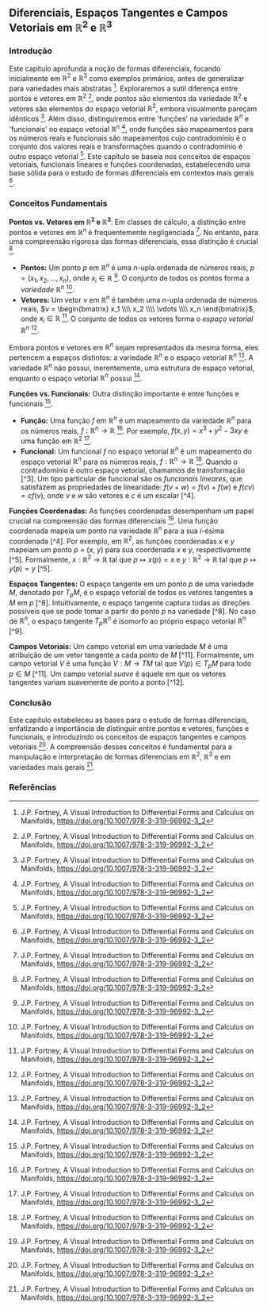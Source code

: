 ## Diferenciais, Espaços Tangentes e Campos Vetoriais em $\mathbb{R}^2$ e $\mathbb{R}^3$

### Introdução
Este capítulo aprofunda a noção de formas diferenciais, focando inicialmente em $\mathbb{R}^2$ e $\mathbb{R}^3$ como exemplos primários, antes de generalizar para variedades mais abstratas [^1]. Exploraremos a sutil diferença entre pontos e vetores em $\mathbb{R}^2$ [^1], onde pontos são elementos da variedade $\mathbb{R}^2$ e vetores são elementos do espaço vetorial $\mathbb{R}^2$, embora visualmente pareçam idênticos [^1]. Além disso, distinguiremos entre 'funções' na variedade $\mathbb{R}^n$ e 'funcionais' no espaço vetorial $\mathbb{R}^n$ [^1], onde funções são mapeamentos para os números reais e funcionais são mapeamentos cujo contradomínio é o conjunto dos valores reais e transformações quando o contradomínio é outro espaço vetorial [^1]. Este capítulo se baseia nos conceitos de espaços vetoriais, funcionais lineares e funções coordenadas, estabelecendo uma base sólida para o estudo de formas diferenciais em contextos mais gerais [^1].

### Conceitos Fundamentais
**Pontos vs. Vetores em $\mathbb{R}^2$ e $\mathbb{R}^3$**:
Em classes de cálculo, a distinção entre pontos e vetores em $\mathbb{R}^n$ é frequentemente negligenciada [^1]. No entanto, para uma compreensão rigorosa das formas diferenciais, essa distinção é crucial [^1].
*   **Pontos:** Um ponto *p* em $\mathbb{R}^n$ é uma *n*-upla ordenada de números reais, $p = (x_1, x_2, ..., x_n)$, onde $x_i \in \mathbb{R}$ [^1]. O conjunto de todos os pontos forma a *variedade* $\mathbb{R}^n$ [^1].
*   **Vetores:** Um vetor *v* em $\mathbb{R}^n$ é também uma *n*-upla ordenada de números reais, $v = \begin{bmatrix} x_1 \\\\ x_2 \\\\ \vdots \\\\ x_n \end{bmatrix}$, onde $x_i \in \mathbb{R}$ [^1]. O conjunto de todos os vetores forma o *espaço vetorial* $\mathbb{R}^n$ [^1].

Embora pontos e vetores em $\mathbb{R}^n$ sejam representados da mesma forma, eles pertencem a espaços distintos: a variedade $\mathbb{R}^n$ e o espaço vetorial $\mathbb{R}^n$ [^1]. A variedade $\mathbb{R}^n$ não possui, inerentemente, uma estrutura de espaço vetorial, enquanto o espaço vetorial $\mathbb{R}^n$ possui [^1].

**Funções vs. Funcionais:**
Outra distinção importante é entre funções e funcionais [^1].
*   **Função:** Uma função *f* em $\mathbb{R}^n$ é um mapeamento da variedade $\mathbb{R}^n$ para os números reais, $f: \mathbb{R}^n \rightarrow \mathbb{R}$ [^1]. Por exemplo, $f(x, y) = x^3 + y^2 - 3xy$ é uma função em $\mathbb{R}^2$ [^1].
*   **Funcional:** Um funcional *f* no espaço vetorial $\mathbb{R}^n$ é um mapeamento do espaço vetorial $\mathbb{R}^n$ para os números reais, $f: \mathbb{R}^n \rightarrow \mathbb{R}$ [^1]. Quando o contradomínio é outro espaço vetorial, chamamos de transformação [^3]. Um tipo particular de funcional são os *funcionais lineares*, que satisfazem as propriedades de linearidade: $f(v + w) = f(v) + f(w)$ e $f(cv) = cf(v)$, onde *v* e *w* são vetores e *c* é um escalar [^4].

**Funções Coordenadas:**
As funções coordenadas desempenham um papel crucial na compreensão das formas diferenciais [^1]. Uma função coordenada mapeia um ponto na variedade $\mathbb{R}^n$ para a sua *i*-ésima coordenada [^4]. Por exemplo, em $\mathbb{R}^2$, as funções coordenadas *x* e *y* mapeiam um ponto *p* = (*x*, *y*) para sua coordenada *x* e *y*, respectivamente [^5]. Formalmente, $x: \mathbb{R}^2 \rightarrow \mathbb{R}$ tal que $p \mapsto x(p) = x$ e $y: \mathbb{R}^2 \rightarrow \mathbb{R}$ tal que $p \mapsto y(p) = y$ [^5].

**Espaços Tangentes:**
O espaço tangente em um ponto *p* de uma variedade *M*, denotado por $T_pM$, é o espaço vetorial de todos os vetores tangentes a *M* em *p* [^8]. Intuitivamente, o espaço tangente captura todas as direções possíveis que se pode tomar a partir do ponto *p* na variedade [^8]. No caso de $\mathbb{R}^n$, o espaço tangente $T_p\mathbb{R}^n$ é isomorfo ao próprio espaço vetorial $\mathbb{R}^n$ [^9].

**Campos Vetoriais:**
Um campo vetorial em uma variedade *M* é uma atribuição de um vetor tangente a cada ponto de *M* [^11]. Formalmente, um campo vetorial *V* é uma função $V: M \rightarrow TM$ tal que $V(p) \in T_pM$ para todo $p \in M$ [^11]. Um campo vetorial *suave* é aquele em que os vetores tangentes variam suavemente de ponto a ponto [^12].

### Conclusão
Este capítulo estabeleceu as bases para o estudo de formas diferenciais, enfatizando a importância de distinguir entre pontos e vetores, funções e funcionais, e introduzindo os conceitos de espaços tangentes e campos vetoriais [^1]. A compreensão desses conceitos é fundamental para a manipulação e interpretação de formas diferenciais em $\mathbb{R}^2$, $\mathbb{R}^3$ e em variedades mais gerais [^1].

### Referências
[^1]: J.P. Fortney, A Visual Introduction to Differential Forms and Calculus on Manifolds, https://doi.org/10.1007/978-3-319-96992-3_2
<!-- END -->
